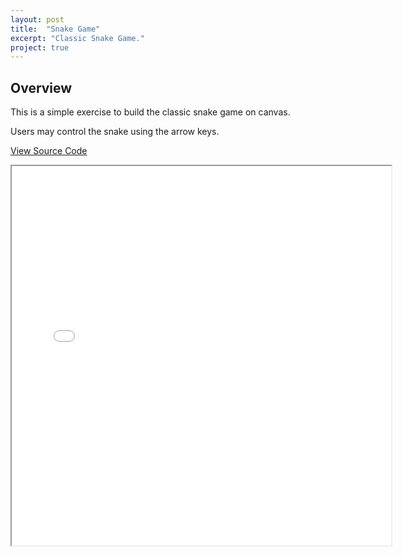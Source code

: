 ```yaml
---
layout: post
title:  "Snake Game"
excerpt: "Classic Snake Game."
project: true
---
```


## Overview

This is a simple exercise to build the classic snake game on canvas.

Users may control the snake using the arrow keys.

[View Source Code](https://github.com/ymo13/Snake)

<iframe src="{{ site.url }}/assets/img/snake.jpg" height="607px" width="607px"></iframe>